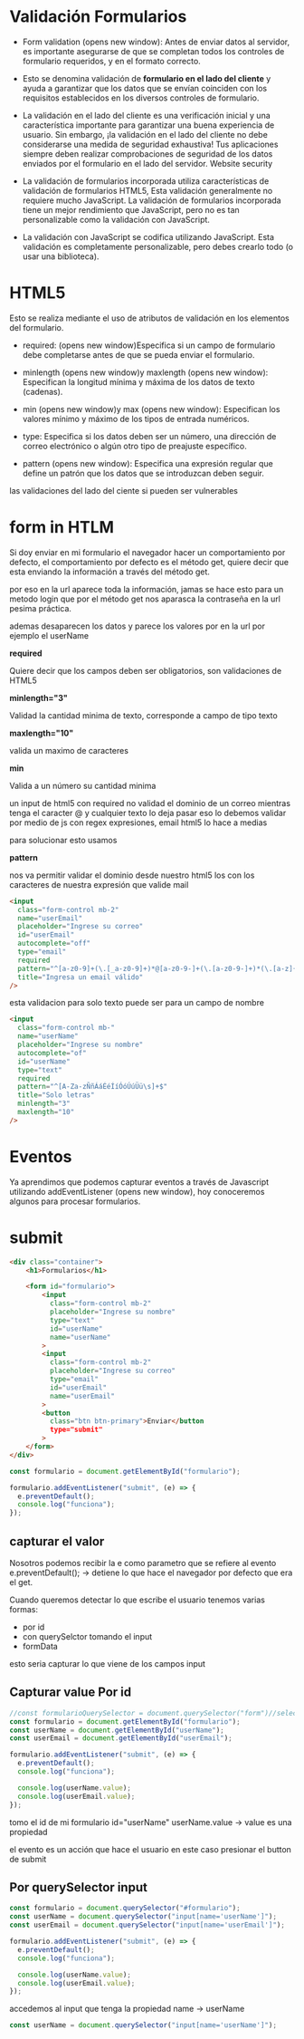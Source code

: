 # Validación Formularios

- Form validation (opens new window): Antes de enviar datos al servidor, es importante asegurarse de que se completan todos los controles de formulario requeridos, y en el formato correcto.
- Esto se denomina validación de **formulario en el lado del cliente** y ayuda a garantizar que los datos que se envían coinciden con los requisitos establecidos en los diversos controles de formulario.

- La validación en el lado del cliente es una verificación inicial y una característica importante para garantizar una buena experiencia de usuario.
  Sin embargo, ¡la validación en el lado del cliente no debe considerarse una medida de seguridad exhaustiva! Tus aplicaciones siempre deben realizar comprobaciones de seguridad de los datos enviados por el formulario en el lado del servidor.
  Website security

- La validación de formularios incorporada utiliza características de validación de formularios HTML5, Esta validación generalmente no requiere mucho JavaScript. La validación de formularios incorporada tiene un mejor rendimiento que JavaScript, pero no es tan personalizable como la validación con JavaScript.
- La validación con JavaScript se codifica utilizando JavaScript. Esta validación es completamente personalizable, pero debes crearlo todo (o usar una biblioteca).

# HTML5

Esto se realiza mediante el uso de atributos de validación en los elementos del formulario.

- required: (opens new window)Especifica si un campo de formulario debe completarse antes de que se pueda enviar el formulario.

- minlength (opens new window)y maxlength (opens new window): Especifican la longitud mínima y máxima de los datos de texto (cadenas).

- min (opens new window)y max (opens new window): Especifican los valores mínimo y máximo de los tipos de entrada numéricos.

- type: Especifica si los datos deben ser un número, una dirección de correo electrónico o algún otro tipo de preajuste específico.

- pattern (opens new window): Especifica una expresión regular que define un patrón que los datos que se introduzcan deben seguir.

las validaciones del lado del ciente si pueden ser vulnerables

# form in HTLM

Si doy enviar en mi formulario el navegador hacer un comportamiento por defecto, el comportamiento por defecto
es el método get, quiere decir que esta enviando la información a través del método get.

por eso en la url aparece toda la información, jamas se hace esto para un metodo login que por el método get nos aparasca la contraseña
en la url pesima práctica.

ademas desaparecen los datos y parece los valores por en la url por ejemplo el userName

**required**

Quiere decir que los campos deben ser obligatorios, son validaciones de HTML5

**minlength="3"**

Validad la cantidad minima de texto, corresponde a campo de tipo texto

**maxlength="10"**

valida un maximo de caracteres

**min**

Valida a un número su cantidad minima

un input de html5 con required no validad el dominio de un correo mientras tenga el caracter @ y cualquier texto lo deja pasar
eso lo debemos validar por medio de js con regex expresiones, email html5 lo hace a medias

para solucionar esto usamos

**pattern**

nos va permitir validar el dominio desde nuestro html5 los con los caracteres de nuestra expresión que valide mail

```html
<input
  class="form-control mb-2"
  name="userEmail"
  placeholder="Ingrese su correo"
  id="userEmail"
  autocomplete="off"
  type="email"
  required
  pattern="^[a-z0-9]+(\.[_a-z0-9]+)*@[a-z0-9-]+(\.[a-z0-9-]+)*(\.[a-z]{2,15})$"
  title="Ingresa un email válido"
/>
```

esta validacion para solo texto puede ser para un campo de nombre

```html
<input
  class="form-control mb-"
  name="userName"
  placeholder="Ingrese su nombre"
  autocomplete="of"
  id="userName"
  type="text"
  required
  pattern="^[A-Za-zÑñÁáÉéÍíÓóÚúÜü\s]+$"
  title="Solo letras"
  minlength="3"
  maxlength="10"
/>
```

# Eventos

Ya aprendimos que podemos capturar eventos a través de Javascript utilizando addEventListener (opens new window), hoy conoceremos algunos para procesar formularios.

# submit

```html
<div class="container">
    <h1>Formularios</h1>

    <form id="formulario">
        <input
          class="form-control mb-2"
          placeholder="Ingrese su nombre"
          type="text"
          id="userName"
          name="userName"
        >
        <input
          class="form-control mb-2"
          placeholder="Ingrese su correo"
          type="email"
          id="userEmail"
          name="userEmail"
        >
        <button
          class="btn btn-primary">Enviar</button
          type="submit"
        >
    </form>
</div>
```

```js
const formulario = document.getElementById("formulario");

formulario.addEventListener("submit", (e) => {
  e.preventDefault();
  console.log("funciona");
});
```

## capturar el valor

Nosotros podemos recibir la e como parametro que se refiere al evento
e.preventDefault(); -> detiene lo que hace el navegador por defecto que era el get.

Cuando queremos detectar lo que escribe el usuario tenemos varias formas:

- por id
- con querySelctor tomando el input
- formData

esto seria capturar lo que viene de los campos input

## Capturar value Por id

```js
//const formularioQuerySelector = document.querySelector("form")//selecionamo la etiqueta
const formulario = document.getElementById("formulario");
const userName = document.getElementById("userName");
const userEmail = document.getElementById("userEmail");

formulario.addEventListener("submit", (e) => {
  e.preventDefault();
  console.log("funciona");

  console.log(userName.value);
  console.log(userEmail.value);
});
```

tomo el id de mi formulario id="userName"
userName.value -> value es una propiedad

el evento es un acción que hace el usuario en este caso presionar el button de submit

## Por querySelector input

```js
const formulario = document.querySelector("#formulario");
const userName = document.querySelector("input[name='userName']");
const userEmail = document.querySelector("input[name='userEmail']");

formulario.addEventListener("submit", (e) => {
  e.preventDefault();
  console.log("funciona");

  console.log(userName.value);
  console.log(userEmail.value);
});
```

accedemos al input que tenga la propiedad name -> userName

```js
const userName = document.querySelector("input[name='userName']");
```
